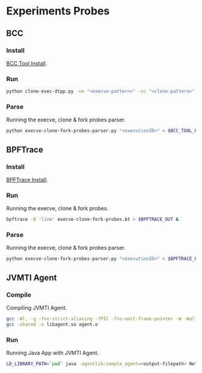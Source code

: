 # Experiments Probes

## BCC

### Install
[BCC Tool Install](https://github.com/iovisor/bcc/blob/master/INSTALL.md).

### Run
```sh
python clone-exec-dtpp.py -ne "<execve-pattern>" -nc "<clone-pattern>" > $BCC_TOOL_OUT &
```

### Parse
Running the execve, clone & fork probes parser.
```sh
python execve-clone-fork-probes-parser.py "<executionID>" < $BCC_TOOL_OUT
```

## BPFTrace

### Install
[BPFTrace Install](https://github.com/iovisor/bpftrace/blob/master/INSTALL.md).

### Run
Running the execve, clone & fork probes.
```sh
bpftrace -B 'line' execve-clone-fork-probes.bt > $BPFTRACE_OUT &
```

### Parse
Running the execve, clone & fork probes parser.
```sh
python execve-clone-fork-probes-parser.py "<executionID>" < $BPFTRACE_OUT
```

## JVMTI Agent

### Compile
Compiling JVMTI Agent.
``` sh
gcc -Wl, -g -fno-strict-aliasing -fPIC -fno-omit-frame-pointer -W -Wall  -Wno-unused -Wno-parentheses -I "$JVM_LIBRARY/include/" -I "$JVM_LIBRARY/include/linux" -c -o agent.o agent.c
gcc -shared -o libagent.so agent.o
```

### Run
Running Java App with JVMTI Agent.
``` sh
LD_LIBRARY_PATH=`pwd` java -agentlib:sample_agent=<output-filepath> Nothing
```
